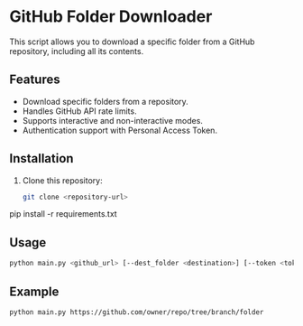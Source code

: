 # GitHub Folder Downloader

This script allows you to download a specific folder from a GitHub repository, including all its contents.

## Features
- Download specific folders from a repository.
- Handles GitHub API rate limits.
- Supports interactive and non-interactive modes.
- Authentication support with Personal Access Token.

## Installation
1. Clone this repository:
   ```bash
   git clone <repository-url>

pip install -r requirements.txt

## Usage
```bash
python main.py <github_url> [--dest_folder <destination>] [--token <token>] [--list_branches]
```
## Example
```bash
python main.py https://github.com/owner/repo/tree/branch/folder
```
